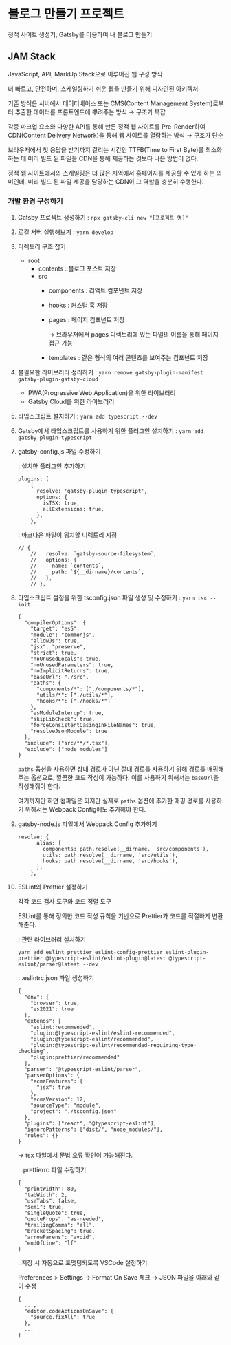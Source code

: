 # 블로그 만들기 프로젝트

정적 사이트 생성기, Gatsby를 이용하여 내 블로그 만들기

## JAM Stack

JavaScript, API, MarkUp Stack으로 이루어진 웹 구성 방식

더 빠르고, 안전하며, 스케일링하기 쉬운 웹을 만들기 위해 디자인된 아키텍처

기존 방식은 서버에서 데이터베이스 또는 CMS(Content Management System)로부터 추출한 데이터를 프론트엔드에 뿌려주는 방식 → 구조가 복잡

각종 마크업 요소와 다양한 API를 통해 만든 정적 웹 사이트를 Pre-Render하여 CDN(Content Delivery Network)을 통해 웹 사이트를 열람하는 방식 → 구조가 단순

브라우저에서 첫 응답을 받기까지 걸리는 시간인 TTFB(Time to First Byte)를 최소화하는 데 미리 빌드 된 파일을 CDN을 통해 제공하는 것보다 나은 방법이 없다.

정적 웹 사이트에서의 스케일링은 더 많은 지역에서 홈페이지를 제공할 수 있게 하는 의미인데, 미리 빌드 된 파일 제공을 담당하는 CDN이 그 역할을 충분히 수행한다.

### 개발 환경 구성하기

1. Gatsby 프로젝트 생성하기 : `npx gatsby-cli new "[프로젝트 명]"`
2. 로컬 서버 실행해보기 : `yarn develop`
3. 디렉토리 구조 잡기
    - root
        - contents : 블로그 포스트 저장
        - src
            - components : 리액트 컴포넌트 저장
            - hooks : 커스텀 훅 저장
            - pages : 페이지 컴포넌트 저장

                → 브라우저에서 pages 디렉토리에 있는 파일의 이름을 통해 페이지 접근 가능

            - templates : 같은 형식의 여러 콘텐츠를 보여주는 컴포넌트 저장
4. 불필요한 라이브러리 정리하기 : `yarn remove gatsby-plugin-manifest gatsby-plugin-gatsby-cloud`
    - PWA(Progressive Web Application)을 위한 라이브러리
    - Gatsby Cloud를 위한 라이브러리
5. 타입스크립트 설치하기 : `yarn add typescript --dev`
6. Gatsby에서 타입스크립트를 사용하기 위한 플러그인 설치하기 : `yarn add gatsby-plugin-typescript`
7. gatsby-config.js 파일 수정하기

    : 설치한 플러그인 추가하기

    ```tsx
    plugins: [
        {
          resolve: 'gatsby-plugin-typescript',
          options: {
            isTSX: true,
            allExtensions: true,
          },
        },
    ```

    : 마크다운 파일이 위치할 디렉토리 지정

    ```tsx
    // {
        //   resolve: `gatsby-source-filesystem`,
        //   options: {
        //     name: `contents`,
        //     path: `${__dirname}/contents`,
        //   },
        // },
    ```

8. 타입스크립트 설정을 위한 tsconfig.json 파일 생성 및 수정하기 : `yarn tsc --init`

    ```tsx
    {
      "compilerOptions": {
        "target": "es5",
        "module": "commonjs",
        "allowJs": true,
        "jsx": "preserve",
        "strict": true,
        "noUnusedLocals": true,
        "noUnusedParameters": true,
        "noImplicitReturns": true,
        "baseUrl": "./src",
        "paths": {
          "components/*": ["./components/*"],
          "utils/*": ["./utils/*"],
          "hooks/*": ["./hooks/*"]
        },
        "esModuleInterop": true,
        "skipLibCheck": true,
        "forceConsistentCasingInFileNames": true,
        "resolveJsonModule": true
      },
      "include": ["src/**/*.tsx"],
      "exclude": ["node_modules"]
    }
    ```

    `paths` 옵션을 사용하면 상대 경로가 아닌 절대 경로를 사용하기 위해 경로를 매핑해주는 옵션으로, 깔끔한 코드 작성이 가능하다. 이를 사용하기 위해서는 `baseUrl`을 작성해줘야 한다.

    여기까지만 하면 컴파일은 되지만 실제로 `paths` 옵션에 추가한 매핑 경로를 사용하기 위해서는 Webpack Config에도 추가해야 한다.

9. gatsby-node.js 파일에서 Webpack Config 추가하기

    ```tsx
    resolve: {
          alias: {
            components: path.resolve(__dirname, 'src/components'),
            utils: path.resolve(__dirname, 'src/utils'),
            hooks: path.resolve(__dirname, 'src/hooks'),
          },
        },
    ```

10. ESLint와 Prettier 설정하기

    각각 코드 검사 도구와 코드 정렬 도구

    ESLint를 통해 정의한 코드 작성 규칙을 기반으로 Prettier가 코드를 적절하게 변환해준다.

    : 관련 라이브러리 설치하기

    ```tsx
    yarn add eslint prettier eslint-config-prettier eslint-plugin-prettier @typescript-eslint/eslint-plugin@latest @typescript-eslint/parser@latest --dev
    ```

    : .eslintrc.json 파일 생성하기

    ```tsx
    {
      "env": {
        "browser": true,
        "es2021": true
      },
      "extends": [
        "eslint:recommended",
        "plugin:@typescript-eslint/eslint-recommended",
        "plugin:@typescript-eslint/recommended",
        "plugin:@typescript-eslint/recommended-requiring-type-checking",
        "plugin:prettier/recommended"
      ],
      "parser": "@typescript-eslint/parser",
      "parserOptions": {
        "ecmaFeatures": {
          "jsx": true
        },
        "ecmaVersion": 12,
        "sourceType": "module",
        "project": "./tsconfig.json"
      },
      "plugins": ["react", "@typescript-eslint"],
      "ignorePatterns": ["dist/", "node_modules/"],
      "rules": {}
    }
    ```

    → tsx 파일에서 문법 오류 확인이 가능해진다.

    : .prettierrc 파일 수정하기

    ```tsx
    {
      "printWidth": 80,
      "tabWidth": 2,
      "useTabs": false,
      "semi": true,
      "singleQuote": true,
      "quoteProps": "as-needed",
      "trailingComma": "all",
      "bracketSpacing": true,
      "arrowParens": "avoid",
      "endOfLine": "lf"
    }
    ```

    : 저장 시 자동으로 포맷팅되도록 VSCode 설정하기

    Preferences > Settings → Format On Save 체크 → JSON 파일을 아래와 같이 수정

    ```tsx
    {
      ...,
      "editor.codeActionsOnSave": {
        "source.fixAll": true
      },
      ...
    }
    ```